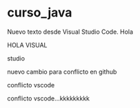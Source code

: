 # curso_java

Nuevo texto desde Visual Studio Code.
Hola


HOLA
VISUAL


studio

nuevo cambio para conflicto en github

conflicto vscode

conflicto vscode...kkkkkkkkk

